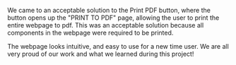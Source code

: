 We came to an acceptable solution to the Print PDF button, where the button opens up the "PRINT TO PDF" page, allowing the user to print the entire webpage to pdf. This was an acceptable solution because all components in the webpage were required to be printed.

The webpage looks intuitive, and easy to use for a new time user. We are all very proud of our work and what we learned during this project!
